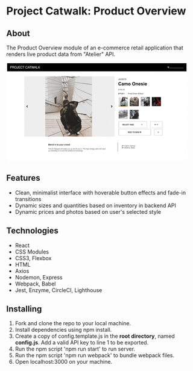 # Project Catwalk: Product Overview

## About
The Product Overview module of an e-commerce retail application that renders live product data from "Atelier" API.

![](demo.gif)

## Features
- Clean, minimalist interface with hoverable button effects and fade-in transitions
- Dynamic sizes and quantities based on inventory in backend API
- Dynamic prices and photos based on user's selected style

## Technologies
- React
- CSS Modules
- CSS3, Flexbox
- HTML
- Axios
- Nodemon, Express
- Webpack, Babel
- Jest, Enzyme, CircleCI, Lighthouse

## Installing
1. Fork and clone the repo to your local machine.
2. Install dependencies using npm install.
3. Create a copy of config.template.js in the **root directory**, named **config.js**. Add a valid API key to line 1 to be exported.
4. Run the npm script 'npm run start' to run server.
5. Run the npm script 'npm run webpack' to bundle webpack files.
6. Open localhost:3000 on your machine.